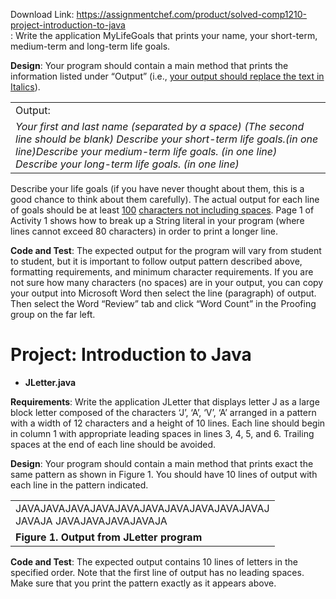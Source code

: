 Download Link: https://assignmentchef.com/product/solved-comp1210-project-introduction-to-java
<br>
: Write the application MyLifeGoals that prints your name, your short-term, medium-term and long-term life goals.




<strong>Design</strong>: Your program should contain a main method that prints the information listed under “Output” (i.e., <u>your output should replace the text in Italics</u>).




<table width="518">

 <tbody>

  <tr>

   <td width="518">Output:</td>

  </tr>

  <tr>

   <td width="518"><em>Your first and last name (separated by a space) </em><em>(The second line should be blank) </em><em>Describe your short-term life goals.(in one line)</em><em>Describe your medium-term life goals. (in one line) </em><em>Describe your long-term life goals. (in one line)</em></td>

  </tr>

 </tbody>

</table>




Describe your life goals (if you have never thought about them, this is a good chance to think about them carefully). The actual output for each line of goals should be at least <u>100</u> <u>characters not including spaces</u>.  Page 1 of Activity 1 shows how to break up a String literal in your program (where lines cannot exceed 80 characters) in order to print a longer line.




<strong>Code and Test</strong>: The expected output for the program will vary from student to student, but it is important to follow output pattern described above, formatting requirements, and minimum character requirements. If you are not sure how many characters (no spaces) are in your output, you can copy your output into Microsoft Word then select the line (paragraph) of output.  Then select the Word “Review” tab and click “Word Count” in the Proofing group on the far left.










<h1>Project: Introduction to Java</h1>




<ul>

 <li><strong>JLetter.java </strong></li>

</ul>

<strong> </strong>

<strong>Requirements</strong>: Write the application JLetter that displays letter J as a large block letter composed of the characters ‘J’, ‘A’, ‘V’, ‘A’ arranged in a pattern with a width of 12 characters and a height of 10 lines.   Each line should begin in column 1 with appropriate leading spaces in lines 3, 4, 5, and 6.  Trailing spaces at the end of each line should be avoided.




<strong>Design</strong>: Your program should contain a main method that prints exact the same pattern as shown in Figure 1. You should have 10 lines of output with each line in the pattern indicated.




<table width="289">

 <tbody>

  <tr>

   <td width="289">JAVAJAVAJAVAJAVAJAVAJAVAJAVAJAVAJAVAJAVAJ     JAVAJA    JAVAJAVAJAVAJAVAJA </td>

  </tr>

  <tr>

   <td width="289"><strong>Figure 1. Output from JLetter program </strong></td>

  </tr>

 </tbody>

</table>







<strong>Code and Test</strong>: The expected output contains 10 lines of letters in the specified order.  Note that the first line of output has no leading spaces.   Make sure that you print the pattern exactly as it appears above.


